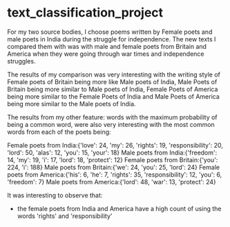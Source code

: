 # text_classification_project


For my two source bodies, I choose poems written by Female poets and male poets in India during the struggle for independence. The new texts I compared them with was with male and female poets from Britain and America when they were going through war times and independence struggles. 

The results of my comparison was very interesting with the writing style of Female poets of Britain being more like Male poets of India, Male Poets of Britain  being more similar to Male poets of India, Female Poets of America  being more similar to the Female Poets of India and Male Poets of America  being more similar to  the  Male poets of India. 

The results from my other feature: words with the maximum probability of being a common word, were also very interesting with the most common words from each of the poets being:

Female poets from India:{'love': 24, 'my': 26, 'rights': 19, 'responsibility': 20, 'lord': 50, 'alas': 12, 'you': 15, 'your': 18}
Male poets from India:{'freedom': 14, 'my': 19, 'i': 17, 'lord': 18, 'protect': 12}
Female poets from Britain:{'you': 224, 'i': 188}
Male poets from Britain:{'we': 24, 'you': 25, 'lord': 24}
Female poets from America:{'his': 6, 'he': 7, 'rights': 35, 'responsibility': 12, 'you': 6, 'freedom': 7}
Male poets from America:{'lord': 48, 'war': 13, 'protect': 24}

It was interesting to observe that:
- the female poets from India and America have a high count of using the words 'rights' and  'responsibility'
